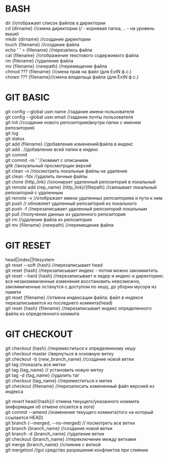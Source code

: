 ﻿# BASH  
dir //отображает список файлов в директории  
cd {dirname} //смена директории (/ - корневая папка, .. - на уровень выше)  
mkdir {dirname} //создание директории  
touch {filename} //создание файла  
echo ' ' > {filename} //перезапись файла  
cat {filename} //отображение текстового содержимого файла  
rm {filename} //удаление файла  
mv {filename} {newpath} //перемещение файла  
chmod ??? {filename} //смена прав на файл (для ExtN ф.с.)  
chown ??? {filename}//смена владельца файла (для ExtN ф.с.)  
  
# GIT BASIC  
git config --global user.name //задание имени пользователя  
git config --global user.email //задание почты пользователя  
git init //создание нового репозитория(внутри папки с именем репозитория)  
git log  
git status  
git add {filename} //добавление изменений/файла в индекс  
git add . //добавление всей папки в индекс  
git commit  
git commit -m ' '//коммит с описанием  
gitk //визуальный просмотрщик версий  
git clean -n //посмотреть локальные файлы на удаление  
git clean -fdx //удалить личные файлы  
git clone {http_link} //клонирует удаленный репозиторий в локальный  
git remote add {rep_name} {http_link}/{filepath} //связывает локальный репозиторий с удаленным  
git remote -v //отображает имена удаленных репозиториев и пути к ним  
git push // обновляет удаленный репозиторий из локального  
git push -f //перезаписывает удаленный репозиторий локальным  
git pull //получение данных из удаленного репозитория  
git rm //удаление файла из репозитория  
git mv {filename} {newpath} //перемещение файла
  
# GIT RESET  
head||index||filesystem  
git reset --soft {hash} //перезаписывает head  
git reset {hash} //перезаписывает индекс - потом можно закоммитить  
git reset --hard {hash} //перезаписывает и хедер и индекс и директорию: все незакоммиченные изменения восстановить невозможно, закоммиченные останутся с доступом по хешу, до уборки мусора из памяти  
git reset {filename} //отмена индексации файла: файл в индексе перезаписывается из последнего коммита(head)  
git reset {hash} {filename} //перезаписывает индекс определенного файла из определенного коммита  
  
# GIT CHECKOUT  
git checkout {hash} //переместиться к определенному хешу  
git checkout master //вернуться в основную ветку  
git checkout -b {new_branch_name} //создание новой ветки  
git tag //показать все метки  
git tag {tag_name} // установить новую метку  
git tag -d {tag_name} //удалить таг  
git checkout {tag_name} //переместиться к метке  
git checkout {filename} //перезаписать измененный файл версией из индекса  
  
git revert head/{hash}// отмена текущего/указанного коммита (информация об отмене отсается в логе)  
git commit --amend  //изменение текущего коммита(того на который ссылается HEAD)  
git branch (--merged, --no-merged) // посмотреть все ветки  
git branch {branch_name} //создание новой ветки  
git branch -d {branch_name} //удаление ветки  
git checkout {branch_name} //переключение между ветками  
git merge {branch_name} //слияние с веткой  
git mergetool //gui средство разрешения конфликтов при слиянии